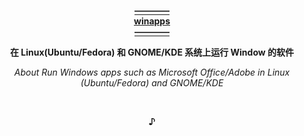  <p align="center"><a href="https://github.com/Fmstrat/winapps">
                                                                 <b>————<br>winapps<br>————</b>
  </a></p>
  <p align="center">                             <b>在 Linux(Ubuntu/Fedora) 和 GNOME/KDE 系统上运行 Window 的软件</b></p>
  <p align="center">          <i>About Run Windows apps such as Microsoft Office/Adobe in Linux (Ubuntu/Fedora) and GNOME/KDE </i></p>
  <br><p align="center"><b>♪</b></p><br>
